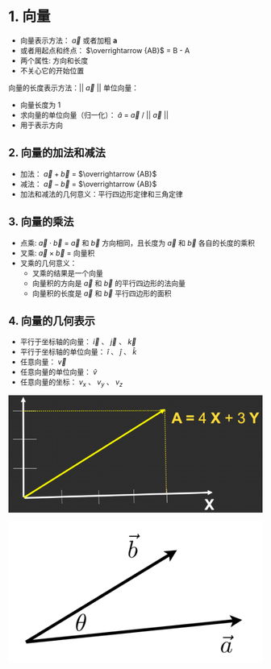 # 1. 向量
* 向量表示方法： $\vec{a}$ 或者加粗 **a** 
* 或者用起点和终点： $\overrightarrow {AB}$ = B - A
* 两个属性: 方向和长度
* 不关心它的开始位置

向量的长度表示方法：|| $\vec {a}$ ||
单位向量：
* 向量长度为 1
* 求向量的单位向量（归一化）： $\hat{a}$ = $\vec {a}$ / || $\vec {a}$ ||
* 用于表示方向


## 2. 向量的加法和减法
* 加法： $\vec{a} + \vec{b}$ = $\overrightarrow {AB}$
* 减法： $\vec{a} - \vec{b}$ = $\overrightarrow {AB}$
* 加法和减法的几何意义：平行四边形定律和三角定律

## 3. 向量的乘法
* 点乘: $\vec{a} \cdot \vec{b}$ = $\vec{a}$ 和 $\vec{b}$ 方向相同，且长度为 $\vec{a}$ 和 $\vec{b}$ 各自的长度的乘积
* 叉乘: $\vec{a} \times \vec{b}$ = 向量积
* 叉乘的几何意义：
    * 叉乘的结果是一个向量
    * 向量积的方向是 $\vec{a}$ 和 $\vec{b}$ 的平行四边形的法向量
    * 向量积的长度是 $\vec{a}$ 和 $\vec{b}$ 平行四边形的面积


## 4. 向量的几何表示
* 平行于坐标轴的向量： $\vec{i}$ 、 $\vec{j}$ 、 $\vec{k}$ 
* 平行于坐标轴的单位向量： $\hat{i}$ 、 $\hat{j}$ 、 $\hat{k}$
* 任意向量： $\vec{v}$
* 任意向量的单位向量： $\hat{v}$
* 任意向量的坐标： $v_x$ 、 $v_y$ 、 $v_z$ 


![20240728113929](https://raw.githubusercontent.com/Ineloquent0/notes/main/images/20240728113929.png)

![20240728115230](https://raw.githubusercontent.com/Ineloquent0/notes/main/images/20240728115230.jpg)
